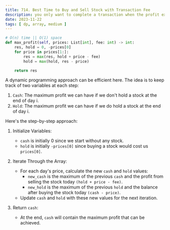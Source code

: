```yaml
---
title: 714. Best Time to Buy and Sell Stock with Transaction Fee
description: you only want to complete a transaction when the profit exceeds the transaction fee
date: 2023-11-22
tags: [ dp, array, medium ]
---
```


```python
# O(n) time || O(1) space
def max_profit(self, prices: List[int], fee: int) -> int:
    res, hold = 0, -prices[0]
    for price in prices[1:]:
        res = max(res, hold + price - fee)
        hold = max(hold, res - price)

    return res
```

A dynamic programming approach can be efficient here. The idea is to keep track of two variables at each step:

1) `Cash`: The maximum profit we can have if we don't hold a stock at the end of day i.
2) `Hold`: The maximum profit we can have if we do hold a stock at the end of day i.

Here's the step-by-step approach:

1) Initialize Variables:
   - `cash` is initially 0 since we start without any stock.
   - `hold` is initially `-prices[0]` since buying a stock would cost us `prices[0]`.

2) Iterate Through the Array:
   - For each day's price, calculate the new `cash` and `hold` values:
     - `new_cash` is the maximum of the previous `cash` and the profit from selling the stock today `(hold + price - fee)`.
     - `new_hold` is the maximum of the previous `hold` and the balance after buying the stock today `(cash - price)`.
   - Update `cash` and `hold` with these new values for the next iteration.

3) Return `cash`:
   - At the end, `cash` will contain the maximum profit that can be achieved.
